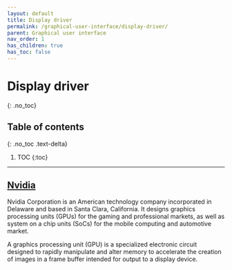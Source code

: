 ```yaml
---
layout: default
title: Display driver
permalink: /graphical-user-interface/display-driver/
parent: Graphical user interface
nav_order: 1
has_children: true
has_toc: false
---
```


# Display driver
{: .no_toc}

## Table of contents
{: .no_toc .text-delta}

1. TOC
{:toc}

---

## [Nvidia](/Andromeda/graphical-user-interface/display-driver/nvidia/)

Nvidia Corporation is an American technology company incorporated in Delaware and based in Santa Clara, California. It designs graphics processing units (GPUs) for the gaming and professional markets, as well as system on a chip units (SoCs) for the mobile computing and automotive market.

A graphics processing unit (GPU) is a specialized electronic circuit designed to rapidly manipulate and alter memory to accelerate the creation of images in a frame buffer intended for output to a display device.
